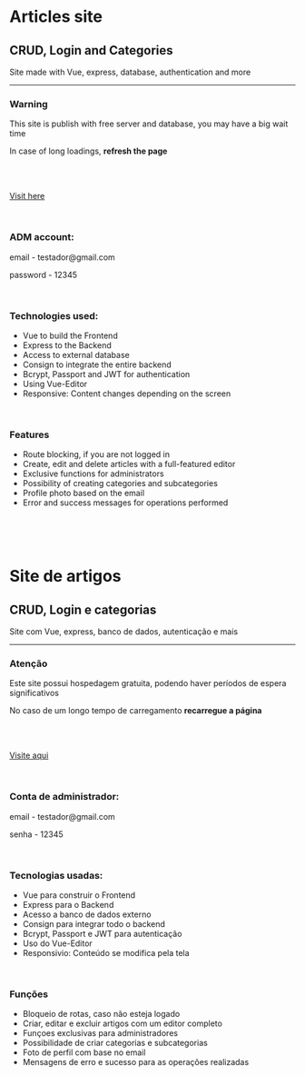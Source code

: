 <h1>Articles site</h1>
<h2>CRUD, Login and Categories</h2>
<p>Site made with Vue, express, database, authentication and more</p>
<hr>

<h3>Warning</h3>
<p>This site is publish with free server and database, you may have a big wait time</p>
<p>In case of long loadings, <strong>refresh the page</strong></p>

<br><br>

<a href="https://victor-spichenkoff.github.io/vss-artigos-frontend/#/" target="_blank">Visit here</a>

<br>

<h3>ADM account:</h3>
<p>email - testador@gmail.com</p>
<p>password - 12345</p>

<br>

<h3>Technologies used:</h3>
<ul>
    <li>Vue to build the Frontend</li>
    <li>Express to the Backend</li>
    <li>Access to external database</li>
    <li>Consign to integrate the entire backend</li>
    <li>Bcrypt, Passport and JWT for authentication</li>
    <li>Using Vue-Editor</li>
    <li>Responsive: Content changes depending on the screen</li>
</ul>

<br>

<h3>Features</h3>
<ul>
    <li>Route blocking, if you are not logged in</li>
    <li>Create, edit and delete articles with a full-featured editor</li>
    <li>Exclusive functions for administrators</li>
    <li>Possibility of creating categories and subcategories</li>
    <li>Profile photo based on the email</li>
    <li>Error and success messages for operations performed</li>
</ul>


<br><br><br>


<h1>Site de artigos</h1>
<h2>CRUD, Login e categorias</h2>
<p>Site com Vue, express, banco de dados, autenticação e mais</p>
<hr>

<h3>Atenção</h3>
<p>Este site possui hospedagem gratuita, podendo haver períodos de espera significativos</p>
<p>No caso de um longo tempo de carregamento <strong>recarregue a página</strong></p>

<br><br>

<a href="https://victor-spichenkoff.github.io/vss-artigos-frontend/#/" target="_blank">Visite aqui</a>

<br>

<h3>Conta de administrador:</h3>
<p>email - testador@gmail.com</p>
<p>senha - 12345</p>

<br>


<h3>Tecnologias usadas:</h3>
<ul>
    <li>Vue para construir o Frontend</li>
    <li>Express para o Backend</li>
    <li>Acesso a banco de dados externo</li>
    <li>Consign para integrar todo o backend</li>
    <li>Bcrypt, Passport e JWT para autenticação</li>
    <li>Uso do Vue-Editor</li>
    <li>Responsivio: Conteúdo se modifica pela tela</li>
</ul>

<br>

<h3>Funções</h3>
<ul>
    <li>Bloqueio de rotas, caso não esteja logado</li>
    <li>Criar, editar e excluir artigos com um editor completo</li>
    <li>Funçoes exclusivas para administradores</li>
    <li>Possibilidade de criar categorias e subcategorias</li>
    <li>Foto de perfil com base no email</li>
    <li>Mensagens de erro e sucesso para as operações realizadas</li>
</ul>